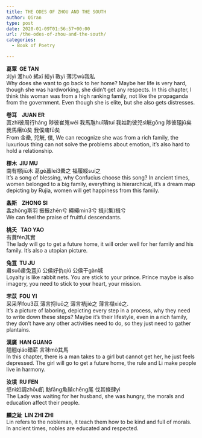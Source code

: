 ```yaml
---
title: THE ODES OF ZHOU AND THE SOUTH
author: Qiran
type: post
date: 2020-01-09T01:56:57+00:00
url: /the-odes-of-zhou-and-the-south/
categories:
  - Book of Poetry

---
```

**葛覃  GE TAN**  
刈yì 濩huò 絺xī 綌yì 斁yì 薄污wù我私  
Why does she want to go back to her home? Maybe her life is very hard, though she was hardworking, she didn&#8217;t get any respects. In this chapter, I think this woman was from a high ranking family, not like the propaganda from the government. Even though she is elite, but she also gets distresses.

**卷耳    JUAN ER**  
寘zhì彼周行háng 陟彼崔嵬wéi 我馬虺huī隤tuí 我姑酌彼兕sì觥gōng 陟彼砠jū矣 我馬瘏tú矣 我僕痡fū矣  
From 金罍, 兕觥, 僕, We can recognize she was from a rich family, the luxurious thing can not solve the problems about emotion, it&#8217;s also hard to hold a relationship.

**樛木  JIU MU**  
南有樛jiū木 葛gé藟lei3纍之 福履綏suí之  
It&#8217;s a song of blessing, why Confucius choose this song? In ancient times, women belonged to a big family, everything is hierarchical, it&#8217;s a dream map depicting by Rujia, women will get happiness from this family.

**螽斯    ZHONG SI**  
螽zhōng斯羽 振振zhēn兮 繩繩min3兮 揖jí(集)揖兮  
We can feel the praise of fruitful descendants. 

**桃夭   TAO YAO**  
有蕡fén其實  
The lady will go to get a future home, it will order well for her family and his family. It&#8217;s also a utopian picture.

**兔罝  TU JU**  
肅suō肅兔罝jū 公侯好仇qiú 公侯干gàn城  
Loyalty is like rabbit nets. You are stick to your prince. Prince maybe is also imagery, you need to stick to your heart, your mission.

**芣苡  FOU YI**  
采采芣fou3苡 薄言捋luō之 薄言袺jié之 薄言襭xié之.  
It&#8217;s a picture of laboring, depicting every step in a process, why they need to write down these steps? Maybe it&#8217;s their lifestyle, even in a rich family, they don&#8217;t have any other activities need to do, so they just need to gather plantains.

**漢廣  HAN GUANG**  
翹翹qiáo錯薪 言秣mò其馬  
In this chapter, there is a man takes to a girl but cannot get her, he just feels depressed. The girl will go to get a future home, the rule and Li make people live in harmony.

**汝墳  RU FEN**  
惄nì如調zhōu飢 魴fāng魚赬chēng尾 伐其條肆yì  
The Lady was waiting for her husband, she was hungry, the morals and education affect their people.

**麟之趾  LIN ZHI ZHI**  
Lin refers to the nobleman, it teach them how to be kind and full of morals. In ancient times, nobles are educated and respected.